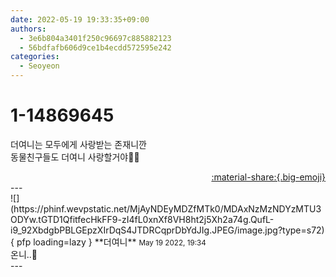 ```yaml
---
date: 2022-05-19 19:33:35+09:00
authors:
  - 3e6b804a3401f250c96697c885882123
  - 56bdfafb606d9ce1b4ecdd572595e242
categories:
  - Seoyeon
---
```


# 1-14869645

<div class="post-container" markdown="1">
<div class="content-container md-sidebar__scrollwrap" markdown="1">

더여니는 모두에게 사랑받는 존재니깐<br>동물친구들도 더여니 사랑할거야🥰💜

</div>
</div>

<div style="text-align: right;" markdown="1">
<a href="https://weverse.io/fromis9/fanpost/1-14869645" style="text-align: right;">:material-share:{.big-emoji}</a>
</div>
---

<div class="comments-container md-sidebar__scrollwrap" markdown="1">
<div class="comment" markdown="1">
<div class='id-container' markdown="1">
![](https://phinf.wevpstatic.net/MjAyNDEyMDZfMTk0/MDAxNzMzNDYzMTU3ODYw.tGTD1QfitfecHkFF9-zI4fL0xnXf8VH8ht2j5Xh2a74g.QufL-i9_92XbdgbPBLGEpzXIrDqS4JTDRCqprDbYdJIg.JPEG/image.jpg?type=s72){ pfp loading=lazy }
**<span class="artist">더여니</span>** <small>May 19 2022, 19:34</small><br>
</div>
<div class='comment-body' markdown="1">
온니..🥹
</div>
</div>
</div>
---
